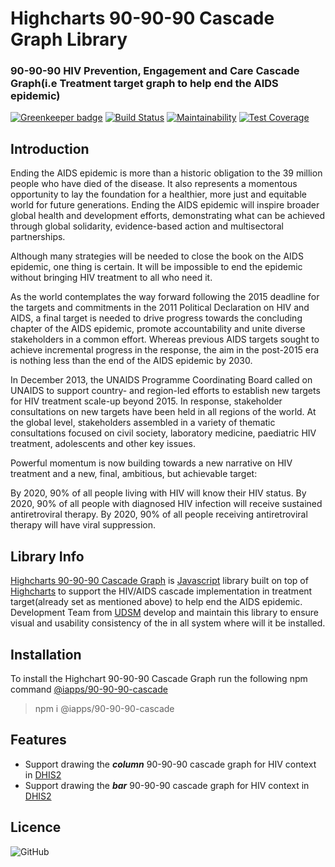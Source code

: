 # Highcharts 90-90-90 Cascade Graph Library
### 90-90-90 HIV Prevention, Engagement and Care Cascade Graph(i.e Treatment target graph to help end the AIDS epidemic)

<!-- [![Build Status](https://travis-ci.org/hisptz/90-90-90-cascade-graph-library.svg?branch=master)](https://travis-ci.org/hisptz/90-90-90-cascade-graph-library) -->
[![Greenkeeper badge](https://badges.greenkeeper.io/hisptz/90-90-90-cascade-graph-library.svg)](https://greenkeeper.io/)
[![Build Status](https://travis-ci.org/hisptz/90-90-90-cascade-graph-library.svg?branch=develop)](https://travis-ci.org/hisptz/90-90-90-cascade-graph-library)
[![Maintainability](https://api.codeclimate.com/v1/badges/4ee0db1dfe5a718d2310/maintainability)](https://codeclimate.com/github/hisptz/90-90-90-cascade-graph-library/maintainability)
[![Test Coverage](https://api.codeclimate.com/v1/badges/4ee0db1dfe5a718d2310/test_coverage)](https://codeclimate.com/github/hisptz/90-90-90-cascade-graph-library/test_coverage)

## Introduction

Ending the AIDS epidemic is more than a historic obligation to the 39 million people who have died of the disease. It also represents a momentous opportunity to lay the foundation for a healthier, more just and equitable world for future generations. Ending the AIDS epidemic will inspire broader global health and development efforts, demonstrating what can be achieved through global solidarity, evidence-based action and multisectoral partnerships.

Although many strategies will be needed to close the book on the AIDS epidemic, one thing is certain. It will be impossible to end the epidemic without bringing HIV treatment to all who need it.

As the world contemplates the way forward following the 2015 deadline for the targets and commitments in the 2011 Political Declaration on HIV and AIDS, a final target is needed to drive progress towards the concluding chapter of the AIDS epidemic, promote accountability and unite diverse stakeholders in a common effort. Whereas previous AIDS targets sought to achieve incremental progress in the response, the aim in the post-2015 era is nothing less than the end of the AIDS epidemic by 2030.

In December 2013, the UNAIDS Programme Coordinating Board called on UNAIDS to support country- and region-led efforts to establish new targets for HIV treatment scale-up beyond 2015. In response, stakeholder consultations on new targets have been held in all regions of the world. At the global level, stakeholders assembled in a variety of thematic consultations focused on civil society, laboratory medicine, paediatric HIV treatment, adolescents and other key issues.

Powerful momentum is now building towards a new narrative on HIV treatment and a new, final, ambitious, but achievable target:

By 2020, 90% of all people living with HIV will know their HIV status.
By 2020, 90% of all people with diagnosed HIV infection will receive sustained antiretroviral therapy.
By 2020, 90% of all people receiving antiretroviral therapy will have viral suppression. 

## Library Info
[Highcharts 90-90-90 Cascade Graph](https://www.npmjs.com/package/@iapps90-90-90-cascade) is [Javascript](https://www.npmjs.com/package/@iapps90-90-90-cascade) library built on top of [Highcharts](https://www.highcharts.com) to support the HIV/AIDS cascade implementation in treatment target(already set as mentioned above) to help end the AIDS epidemic.
Development Team from [UDSM](http://www.udsm.ac.tz) develop and maintain this library to ensure visual and usability consistency of the in all system where will it be installed.

## Installation
To install the Highchart 90-90-90 Cascade Graph run the following npm command [@iapps/90-90-90-cascade](https://www.npmjs.com/package/@iapps/90-90-90-cascade)
> npm i @iapps/90-90-90-cascade


## Features
- Support drawing the **_column_** 90-90-90 cascade graph for HIV context in [DHIS2](https://www.dhis2.org/)
- Support drawing the **_bar_** 90-90-90 cascade graph for HIV context in [DHIS2](https://www.dhis2.org/)

## Licence
![GitHub](https://img.shields.io/github/license/hisptz/90-90-90-cascade-graph-library?style=for-the-badge)